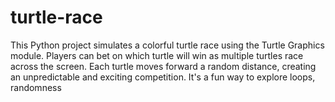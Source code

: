 # turtle-race


This Python project simulates a colorful turtle race using the Turtle Graphics module. Players can bet on which turtle will win as multiple turtles race across the screen. Each turtle moves forward a random distance, creating an unpredictable and exciting competition. It's a fun way to explore loops, randomness
